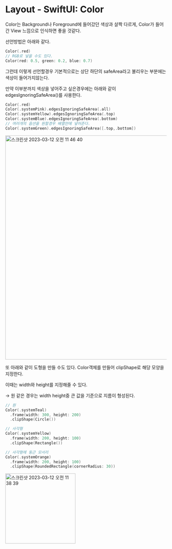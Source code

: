# Layout - SwiftUI: Color

Color는 Background나 Foreground에 들어갔던 색상과 살짝 다르게, Color가 들어간 View 느낌으로 인식하면 좋을 것같다.

선언방법은 아래와 같다.

```swift
Color(.red)
// RGB로 넣을 수도 있다.
Color(red: 0.5, green: 0.2, blue: 0.7)
```

그런데 이렇게 선언할경우 기본적으로는 상단 하단의 safeArea라고 불리우는 부분에는 색상이 들어가지않는다.

만약 이부분까지 색상을 넣어주고 싶은경우에는 아래와 같이  edgesIgnoringSafeArea()를 사용한다.

```swift
Color(.red)
Color(.systemPink).edgesIgnoringSafeArea(.all)
Color(.systemYellow).edgesIgnoringSafeArea(.top)
Color(.systemBlue).edgesIgnoringSafeArea(.bottom)
// 여러개의 옵션을 원할경우 배열안에 넣어준다.
Color(.systemGreen).edgesIgnoringSafeArea([.top,.bottom])

```

<img width="700" alt="스크린샷 2023-03-12 오전 11 46 40" src="https://user-images.githubusercontent.com/76529148/224521388-c4162529-1e3d-4ca9-a5d2-cc7da8cac8e7.png">



또 아래와 같이 도형을 만들 수도 있다. Color객체를 만들어 clipShape로 해당 모양을 지정한다.

이때는 width와 height를 지정해줄 수 있다.

→ 원 같은 경우는 width height중 큰 값을 기준으로 지름이 형성된다.

```swift
// 원
Color(.systemTeal)
  .frame(width: 300, height: 200)
  .clipShape(Circle())

// 사각형
Color(.systemYellow)
  .frame(width: 200, height: 100)
  .clipShape(Rectangle())

// 사각형에 둥근 모서리
Color(.systemOrange)
  .frame(width: 200, height: 100)
  .clipShape(RoundedRectangle(cornerRadius: 30))

```

<img width="219" alt="스크린샷 2023-03-12 오전 11 38 39" src="https://user-images.githubusercontent.com/76529148/224521463-25aaea4a-a343-40d3-a21a-c0ddd378786c.png">
